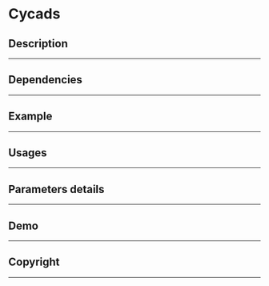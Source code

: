 # Cycads

## Description
---

## Dependencies
---


## Example
---

## Usages
---

## Parameters details
---

## Demo
---

## Copyright
---

